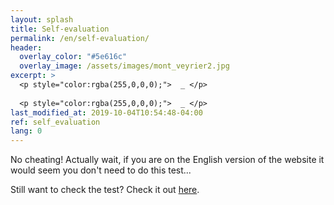 ```yaml
---
layout: splash
title: Self-evaluation
permalink: /en/self-evaluation/
header:
  overlay_color: "#5e616c"
  overlay_image: /assets/images/mont_veyrier2.jpg
excerpt: >
  <p style="color:rgba(255,0,0,0);">  _ </p>
  
  <p style="color:rgba(255,0,0,0);">  _ </p>
last_modified_at: 2019-10-04T10:54:48-04:00
ref: self_evaluation
lang: 0
---
```


No cheating! Actually wait, if you are on the English version of the website it would seem you don't need to do this test... 
  
Still want to check the test? Check it out [here](/fr/self-evaluation/).
